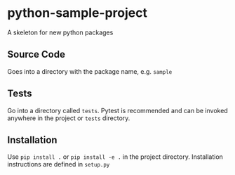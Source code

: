 # python-sample-project
A skeleton for new python packages

## Source Code
Goes into a directory with the package name, e.g. `sample`

## Tests
Go into a directory called `tests`.
Pytest is recommended and can be invoked anywhere in the project or `tests` directory.

## Installation
Use `pip install .` or `pip install -e .` in the project directory.
Installation instructions are defined in `setup.py`

